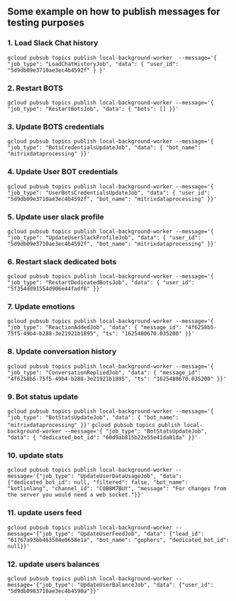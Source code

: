 ## Some example on how to publish messages for testing purposes


### 1. Load Slack Chat history
``gcloud pubsub topics publish local-background-worker  --message='{ "job_type": "LoadChatHistoryJob", "data": { "user_id": "5d9db09e3710ae3ec4b4592f" } }'``

### 2. Restart BOTS
``gcloud pubsub topics publish local-background-worker --message='{ "job_type": "RestartBotsJob", "data": { "bots": [] }}'``

### 3. Update BOTS credentials
``gcloud pubsub topics publish local-background-worker --message='{ "job_type": "BotsCredentialsUpdateJob", "data": { "bot_name": "mitrixdataprocessing" }}'``

### 4. Update User BOT credentials
``gcloud pubsub topics publish local-background-worker --message='{ "job_type": "UserBotsCredentialsUpdateJob", "data": { "user_id": "5d9db09e3710ae3ec4b4592f", "bot_name": "mitrixdataprocessing" }}'``

### 5. Update user slack profile
``gcloud pubsub topics publish local-background-worker --message='{ "job_type": "UpdateUserSlackProfileJob", "data": { "user_id": "5d9db09e3710ae3ec4b4592f", "bot_name": "mitrixdataprocessing" }}'``

### 6. Restart slack dedicated bots
``gcloud pubsub topics publish local-background-worker --message='{ "job_type": "RestartDedicatedBotsJob", "data": { "user_id": "5f354dd91554d906e44fadf6" }}'``

### 7. Update emotions
``gcloud pubsub topics publish local-background-worker --message='{ "job_type": "ReactionAddedJob", "data": { "message_id": "4f6258b5-75f5-49b4-b288-3e21921b1895", "ts": "1625480670.035200" }}'``

### 8. Update conversation history
``gcloud pubsub topics publish local-background-worker --message='{ "job_type": "ConversationRepliedJob", "data": { "message_id": "4f6258b5-75f5-49b4-b288-3e21921b1895", "ts": "1625480670.035200" }}'``

### 9. Bot status update
``gcloud pubsub topics publish local-background-worker --message='{ "job_type": "BotStatsUpdateJob", "data": { "bot_name": "mitrixdataprocessing" }}'``
``gcloud pubsub topics publish local-background-worker --message='{ "job_type": "BotStatsUpdateJob", "data": { "dedicated_bot_id": "60d9ab815b22e55e41da81da" }}'``

### 10. update stats
``gcloud pubsub topics publish local-background-worker --message='{"job_type": "UpdateUserDataUsageJob", "data": {"dedicated_bot_id": null, "filtered": false, "bot_name": "kotlinlang", "channel_id": "C0B8M7BUY", "message": "For changes from the server you would need a web socket."}}'``

### 11. update users feed
``
gcloud pubsub topics publish local-background-worker --message='{"job_type": "UpdateUserFeedJob", "data": {"lead_id": "61767a93bb463584e0658e1a", "bot_name": "gophers", "dedicated_bot_id": null}}'
``

### 12. update users balances
``
gcloud pubsub topics publish local-background-worker --message='{"job_type": "UpdateUserBalanceJob", "data": {"user_id": "5d9db0983710ae3ec4b4590a"}}'
``

